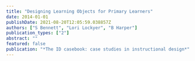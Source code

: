```yaml
---
title: "Designing Learning Objects for Primary Learners"
date: 2014-01-01
publishDate: 2021-08-20T12:05:59.038857Z
authors: ["S Bennett", "Lori Lockyer", "B Harper"]
publication_types: ["2"]
abstract: ""
featured: false
publication: "*The ID casebook: case studies in instructional design*"
---
```


